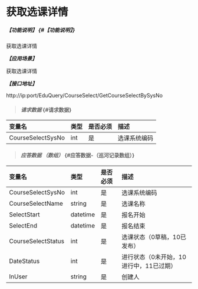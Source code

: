 # 获取选课详情

##### _【功能说明】_ {#【功能说明】}

获取选课详情


_**【应用场景】**_

获取选课详情


_**【接口地址】**_

http://ip:port/EduQuery/CourseSelect/GetCourseSelectBySysNo

> #### _请求数据_ {#请求数据}

| 变量名 | 类型 | 是否必须 | 描述 |
| :--- | :--- | :--- | :--- |
| CourseSelectSysNo| int| 是 | 选课系统编码|




> #### _应答数据 （数组）_ {#应答数据-（巡河记录数组）}

| 变量名 | 类型 | 是否必须 | 描述 |
| :--- | :--- | :--- | :--- |
| CourseSelectSysNo| int| 是 | 选课系统编码|
| CourseSelectName| string| 是 | 选课名称|
| SelectStart| datetime| 是 | 报名开始|
| SelectEnd| datetime| 是 | 报名结束|
| CourseSelectStatus| int| 是 | 选课状态（0草稿，10已发布）|
| DateStatus| int| 是 | 进行状态（0未开始，10进行中，11已过期）|
| InUser| string| 是 | 创建人|



